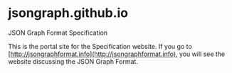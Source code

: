 jsongraph.github.io
===================

JSON Graph Format Specification

This is the portal site for the Specification website.
If you go to [http://jsongraphformat.info](http://jsongraphformat.info), you
will see the website discussing the JSON Graph Format.

